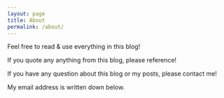 ```yaml
---
layout: page
title: About
permalink: /about/
---
```


Feel free to read & use everything in this blog!

If you quote any anything from this blog, please reference!

If you have any question about this blog or my posts, please contact me!

My email address is written down below.
